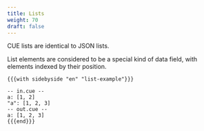 ```yaml
---
title: Lists
weight: 70
draft: false
---
```


CUE lists are identical to JSON lists.

List elements are considered to be a special kind of data field, with elements indexed by their position.

```coq
{{{with sidebyside "en" "list-example"}}}

-- in.cue --
a: [1, 2]
"a": [1, 2, 3]
-- out.cue --
a: [1, 2, 3]
{{{end}}}
```

<!-- TODO

a: 3: 4 // ok

a:  5: 6 // introduces gap.

<sidebar: CUE has a construct called associative lists which allows redefining how composition works>

<Reference: associative lists>

-->
